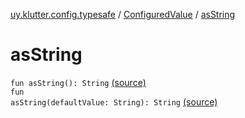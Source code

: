 [uy.klutter.config.typesafe](../index.md) / [ConfiguredValue](index.md) / [asString](.)


# asString
<code>fun asString(): String</code> [(source)](https://github.com/kohesive/klutter/blob/master/config-typesafe-jdk6/src/main/kotlin/uy/klutter/config/typesafe/TypesafeConfig_Ext.kt#L48)<br/><code>fun asString(defaultValue: String): String</code> [(source)](https://github.com/kohesive/klutter/blob/master/config-typesafe-jdk6/src/main/kotlin/uy/klutter/config/typesafe/TypesafeConfig_Ext.kt#L49)<br/>

